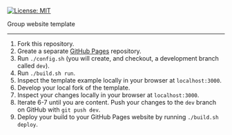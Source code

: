 [![License: MIT](https://img.shields.io/badge/License-MIT-yellow.svg)](./LICENSE)

Group website template

---

1. Fork this repository.
2. Greate a separate [GitHub Pages](https://pages.github.com/) repository.
3. Run `./config.sh` (you will create, and checkout, a development branch called `dev`).
4. Run `./build.sh run`.
5. Inspect the template example locally in your browser at `localhost:3000`.
6. Develop your local fork of the template.
7. Inspect your changes locally in your browser at `localhost:3000`.
8. Iterate 6-7 until you are content. Push your changes to the `dev` branch on GitHub with `git push dev`.
9. Deploy your build to your GitHub Pages website by running `./build.sh deploy`.
